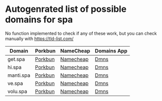 # Autogenrated list of possible domains for spa

No function implemented to check if any of these work, but you can check manually with https://tld-list.com/

| Domain | Porkbun | NameCheap | Domains App |
|---|---|---|---|
| get.spa | [Porkbun](https://porkbun.com/checkout/search?prb=e814663da1&tlds=&idnLanguage=&search=search&q=get.spa) | [Namecheap](https://www.namecheap.com/domains/registration/results/?domain=get.spa) | [Dmns](https://dmns.app/domains?q=get.spa) |
| hi.spa | [Porkbun](https://porkbun.com/checkout/search?prb=e814663da1&tlds=&idnLanguage=&search=search&q=hi.spa) | [Namecheap](https://www.namecheap.com/domains/registration/results/?domain=hi.spa) | [Dmns](https://dmns.app/domains?q=hi.spa) |
| manti.spa | [Porkbun](https://porkbun.com/checkout/search?prb=e814663da1&tlds=&idnLanguage=&search=search&q=manti.spa) | [Namecheap](https://www.namecheap.com/domains/registration/results/?domain=manti.spa) | [Dmns](https://dmns.app/domains?q=manti.spa) |
| ve.spa | [Porkbun](https://porkbun.com/checkout/search?prb=e814663da1&tlds=&idnLanguage=&search=search&q=ve.spa) | [Namecheap](https://www.namecheap.com/domains/registration/results/?domain=ve.spa) | [Dmns](https://dmns.app/domains?q=ve.spa) |
| volu.spa | [Porkbun](https://porkbun.com/checkout/search?prb=e814663da1&tlds=&idnLanguage=&search=search&q=volu.spa) | [Namecheap](https://www.namecheap.com/domains/registration/results/?domain=volu.spa) | [Dmns](https://dmns.app/domains?q=volu.spa) |
